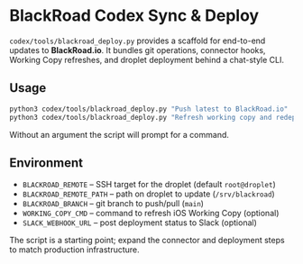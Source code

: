 # BlackRoad Codex Sync & Deploy

`codex/tools/blackroad_deploy.py` provides a scaffold for end-to-end
updates to **BlackRoad.io**. It bundles git operations, connector hooks,
Working Copy refreshes, and droplet deployment behind a chat-style CLI.

## Usage

```bash
python3 codex/tools/blackroad_deploy.py "Push latest to BlackRoad.io"
python3 codex/tools/blackroad_deploy.py "Refresh working copy and redeploy"
```

Without an argument the script will prompt for a command.

## Environment

- `BLACKROAD_REMOTE` – SSH target for the droplet (default `root@droplet`)
- `BLACKROAD_REMOTE_PATH` – path on droplet to update (`/srv/blackroad`)
- `BLACKROAD_BRANCH` – git branch to push/pull (`main`)
- `WORKING_COPY_CMD` – command to refresh iOS Working Copy (optional)
- `SLACK_WEBHOOK_URL` – post deployment status to Slack (optional)

The script is a starting point; expand the connector and deployment steps
to match production infrastructure.
